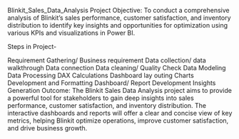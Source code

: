 Blinkit_Sales_Data_Analysis
Project Objective: To conduct a comprehensive analysis of Blinkit’s sales performance, customer satisfaction, and inventory distribution to identify key insights and opportunities for optimization using various KPIs and visualizations in Power BI.

Steps in Project-

Requirement Gathering/ Business requirement
Data collection/ data walkthrough
Data connection
Data cleaning/ Quality Check
Data Modeling
Data Processing
DAX Calculations
Dashboard lay outing
Charts Development and Formatting
Dashboard/ Report Development
Insights Generation
Outcome: The Blinkit Sales Data Analysis project aims to provide a powerful tool for stakeholders to gain deep insights into sales performance, customer satisfaction, and inventory distribution. The interactive dashboards and reports will offer a clear and concise view of key metrics, helping Blinkit optimize operations, improve customer satisfaction, and drive business growth.
